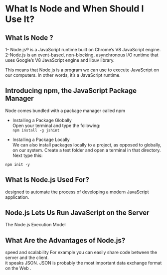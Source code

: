 # What Is Node and When Should I Use It? 

## What Is Node ? 
 1- Node.js® is a JavaScript runtime built on Chrome’s V8 JavaScript engine.
 2-Node.js is an event-based, non-blocking, asynchronous I/O runtime that uses Google’s V8 JavaScript engine and libuv library.


 
This means that Node.js is a program we can use to execute JavaScript on our computers. In other words, it’s a JavaScript runtime.


## Introducing npm, the JavaScript Package Manager
Node comes bundled with a package manager called npm

* Installing a Package Globally <br>
Open your terminal and type the following: <br>
`npm install -g jshint `


* Installing a Package Locally <br>
We can also install packages locally to a project, as opposed to globally, on our system. Create a test folder and open a terminal in that directory. Next type this: <br>

`npm init -y` 


## What Is Node.js Used For? 

designed to automate the process of developing a modern JavaScript application.

## Node.js Lets Us Run JavaScript on the Server 
The Node.js Execution Model

## What Are the Advantages of Node.js? 

speed and scalability For example you can easily share code between the server and the client. <br>
it speaks JSON. JSON is probably the most important data exchange format on the Web .





